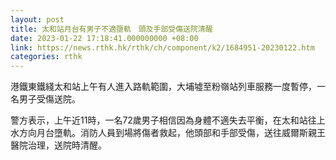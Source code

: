 ```yaml
---
layout: post
title: 太和站月台有男子不適墮軌　頭及手部受傷送院清醒
date: 2023-01-22 17:18:41.000000000 +08:00
link: https://news.rthk.hk/rthk/ch/component/k2/1684951-20230122.htm
categories: rthk
---
```


港鐵東鐵綫太和站上午有人進入路軌範圍，大埔墟至粉嶺站列車服務一度暫停，一名男子受傷送院。

警方表示，上午近11時，一名72歲男子相信因為身體不適失去平衡，在太和站往上水方向月台墮軌。消防人員到場將傷者救起，他頭部和手部受傷，送往威爾斯親王醫院治理，送院時清醒。
